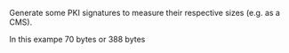 Generate some PKI signatures to measure their respective sizes (e.g. as a CMS).

In this exampe 70 bytes or 388 bytes

